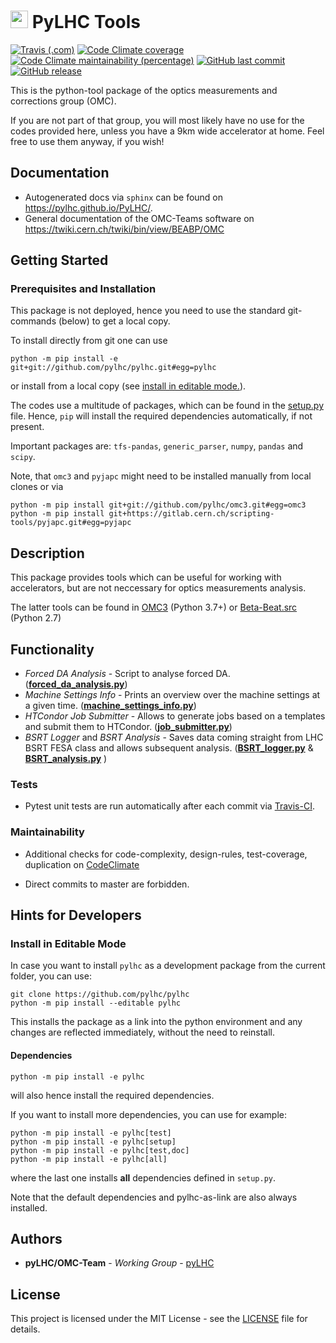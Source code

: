 # <img src="https://twiki.cern.ch/twiki/pub/BEABP/Logos/OMC_logo.png" height="28"> PyLHC Tools

[![Travis (.com)](https://img.shields.io/travis/com/pylhc/PyLHC.svg?style=popout)](https://travis-ci.com/pylhc/PyLHC/)
[![Code Climate coverage](https://img.shields.io/codeclimate/coverage/pylhc/PyLHC.svg?style=popout)](https://codeclimate.com/github/pylhc/PyLHC)
[![Code Climate maintainability (percentage)](https://img.shields.io/codeclimate/maintainability-percentage/pylhc/PyLHC.svg?style=popout)](https://codeclimate.com/github/pylhc/PyLHC)
[![GitHub last commit](https://img.shields.io/github/last-commit/pylhc/PyLHC.svg?style=popout)](https://github.com/pylhc/PyLHC/)
[![GitHub release](https://img.shields.io/github/release/pylhc/PyLHC.svg?style=popout)](https://github.com/pylhc/PyLHC/)

This is the python-tool package of the optics measurements and corrections group (OMC).

If you are not part of that group, you will most likely have no use for the codes provided here,
unless you have a 9km wide accelerator at home.
Feel free to use them anyway, if you wish!

## Documentation

- Autogenerated docs via ``sphinx`` can be found on <https://pylhc.github.io/PyLHC/>.
- General documentation of the OMC-Teams software on <https://twiki.cern.ch/twiki/bin/view/BEABP/OMC>

## Getting Started

### Prerequisites and Installation
This package is not deployed, hence you need to use the standard git-commands (below) to get a local copy.

To install directly from git one can use
```
python -m pip install -e git+git://github.com/pylhc/pylhc.git#egg=pylhc
```
or install from a local copy (see [install in editable mode.](#install-in-editable-mode)).

The codes use a multitude of packages, which can be found in the [setup.py](setup.py) file.
Hence, `pip` will install the required dependencies automatically, if not present.

Important packages are: ``tfs-pandas``,  ``generic_parser``, ``numpy``, ``pandas`` and ``scipy``.

Note, that `omc3` and `pyjapc` might need to be installed manually from local clones or via

```
python -m pip install git+git://github.com/pylhc/omc3.git#egg=omc3
python -m pip install git+https://gitlab.cern.ch/scripting-tools/pyjapc.git#egg=pyjapc
```

## Description

This package provides tools which can be useful for working with accelerators, but are not neccessary for
optics measurements analysis.

The latter tools can be found in [OMC3](https://github.com/pylhc/omc3) (Python 3.7+) or [Beta-Beat.src](https://github.com/pylhc/Beta-Beat.src) (Python 2.7)

## Functionality

- *Forced DA Analysis* - Script to analyse forced DA. ([**forced_da_analysis.py**](https://github.com/pylhc/PyLHC/blob/master/pylhc/forced_da_analysis.py))
- *Machine Settings Info* - Prints an overview over the machine settings at a given time. ([**machine_settings_info.py**](https://github.com/pylhc/PyLHC/blob/master/pylhc/machine_settings_info.py))
- *HTCondor Job Submitter* - Allows to generate jobs based on a templates and submit them to HTCondor. ([**job_submitter.py**](https://github.com/pylhc/PyLHC/blob/master/pylhc/job_submitter.py))
- *BSRT Logger* and *BSRT Analysis* - Saves data coming straight from LHC BSRT FESA class and allows subsequent analysis. ([**BSRT_logger.py**](https://github.com/pylhc/PyLHC/blob/master/pylhc/BSRT_logger.py) & [**BSRT_analysis.py**](https://github.com/pylhc/PyLHC/blob/master/pylhc/BSRT_analysis.py) )

### Tests

- Pytest unit tests are run automatically after each commit via 
[Travis-CI](https://travis-ci.com/pylhc/PyLHC). 

### Maintainability

- Additional checks for code-complexity, design-rules, test-coverage, duplication on 
[CodeClimate](https://codeclimate.com/github/pylhc/PyLHC)

- Direct commits to master are forbidden.

## Hints for Developers

### Install in Editable Mode

In case you want to install `pylhc` as a development package
from the current folder, you can use:

```
git clone https://github.com/pylhc/pylhc
python -m pip install --editable pylhc
```

This installs the package as a link into the python environment and any changes 
are reflected immediately, without the need to reinstall.

#### Dependencies 

```
python -m pip install -e pylhc
```

will also hence install the required dependencies. 

If you want to install more dependencies, you can use for example:

```
python -m pip install -e pylhc[test]
python -m pip install -e pylhc[setup]
python -m pip install -e pylhc[test,doc]
python -m pip install -e pylhc[all]
```
where the last one installs **all** dependencies defined in `setup.py`.
 
Note that the default dependencies and pylhc-as-link are also always installed.
 
## Authors

* **pyLHC/OMC-Team** - *Working Group* - [pyLHC](https://github.com/orgs/pylhc/teams/omc-team)

## License
This project is licensed under the MIT License - see the [LICENSE](LICENSE.md) file for details.
